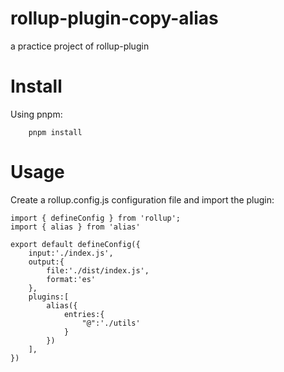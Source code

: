 # rollup-plugin-copy-alias
a practice project of rollup-plugin


# Install
Using pnpm:
```
    pnpm install
```
# Usage
Create a rollup.config.js  configuration file and import the plugin:

```
import { defineConfig } from 'rollup';
import { alias } from 'alias'

export default defineConfig({
    input:'./index.js',
    output:{
        file:'./dist/index.js',
        format:'es'
    },
    plugins:[
        alias({
            entries:{
                "@":'./utils'
            }
        })
    ],
})
```
